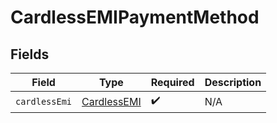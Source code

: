 # CardlessEMIPaymentMethod


## Fields

| Field                                             | Type                                              | Required                                          | Description                                       |
| ------------------------------------------------- | ------------------------------------------------- | ------------------------------------------------- | ------------------------------------------------- |
| `cardlessEmi`                                     | [CardlessEMI](../../models/shared/cardlessemi.md) | :heavy_check_mark:                                | N/A                                               |